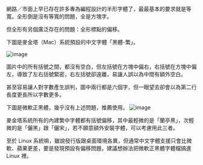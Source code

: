 網路／市面上早已存在許多專為編程設計的半形字體了，最最基本的要求就是等寬。全形倒是沒有等寬的問題，全是方塊字。

但全形有另個廣泛存在的問題：全形標點的偏移。

下圖是麥金塔（Mac）系統預設的中文字體「黑體-繁」。

![image](https://hackmd.io/_uploads/Sk4RZZnpA.png)

圖片中的所有括號之間，都沒有空白，但左括號在方塊中偏右，右括號在方塊中偏左，導致了左右括號緊密，右左括號卻遠離，易讓人誤以為中間有額外空白。

甚至容易讓人對字數產生誤判，圖中兩行都是六個字，但一眼望去卻會以為第二行長度更長所以字數更多。

下圖是微軟正黑體，幾乎沒有上述問題，推薦使用。
![image](https://hackmd.io/_uploads/SJVjLW360.png)

麥金塔系統所有的內建繁中字體都有括號偏移，其中最輕微的是「蘭亭黑」，次輕微的是「儷黑」跟「儷宋」，若不願意額外安裝字體，可以考慮用此三者。

至於 Linux 系統嘛，雖說發行版跟桌面環境各異，但通常中文字體支援只會比微軟、蘋果更差，要是發現預設有偏移問題，建議想辦法把微軟正黑體字體檔搞進 Linux 裡。
